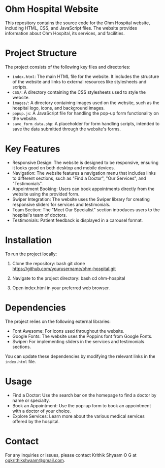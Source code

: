 # Ohm Hospital Website

This repository contains the source code for the Ohm Hospital website, including HTML, CSS, and JavaScript files. The website provides information about Ohm Hospital, its services, and facilities.

# Project Structure

The project consists of the following key files and directories:

- `index.html`: The main HTML file for the website. It includes the structure of the website and links to external resources like stylesheets and scripts.
- `CSS/`: A directory containing the CSS stylesheets used to style the website.
- `images/`: A directory containing images used on the website, such as the hospital logo, icons, and background images.
- `popup.js`: A JavaScript file for handling the pop-up form functionality on the website.
- `save_form_data.php`: A placeholder for form handling scripts, intended to save the data submitted through the website's forms.
  
 # Key Features

- Responsive Design: The website is designed to be responsive, ensuring it looks good on both desktop and mobile devices.
- Navigation: The website features a navigation menu that includes links to different sections, such as "Find a Doctor", "Our Services", and "Testimonials".
- Appointment Booking: Users can book appointments directly from the website using the provided form.
- Swiper Integration: The website uses the Swiper library for creating responsive sliders for services and testimonials.
- Team Section: The "Meet Our Specialist" section introduces users to the hospital's team of doctors.
- Testimonials: Patient feedback is displayed in a carousel format.

# Installation

To run the project locally:

1. Clone the repository:
   bash
   git clone https://github.com/yourusername/ohm-hospital.git
   
2. Navigate to the project directory:
   bash
   cd ohm-hospital
   
3. Open index.html in your preferred web browser.

# Dependencies

The project relies on the following external libraries:

- Font Awesome: For icons used throughout the website.
- Google Fonts: The website uses the Poppins font from Google Fonts.
- Swiper: For implementing sliders in the services and testimonials sections.

You can update these dependencies by modifying the relevant links in the `index.html` file.

# Usage

- Find a Doctor: Use the search bar on the homepage to find a doctor by name or specialty.
- Book an Appointment: Use the pop-up form to book an appointment with a doctor of your choice.
- Explore Services: Learn more about the various medical services offered by the hospital.


# Contact

For any inquiries or issues, please contact Krithik Shyaam O G at ogkrithikshyaam@gmail.com.
